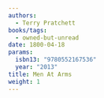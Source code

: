 ```yaml
---
authors:
  - Terry Pratchett
books/tags:
  - owned-but-unread
date: 1800-04-18
params:
  isbn13: "9780552167536"
  year: "2013"
title: Men At Arms
weight: 1
---
```


<!--more-->
